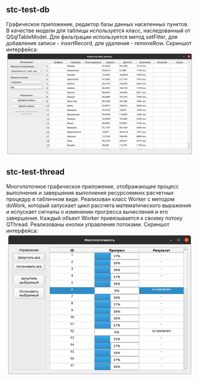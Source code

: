 ## stc-test-db
Графическое приложение, редактор базы данных населенных пунктов.
В качестве модели для таблицы используется класс, наследованный от QSqlTableModel. Для фильтрации используется метод setFilter, для добавления записи - insertRecord, для удаления - removeRow.
Скриншот интерфейса:
![stc-test-db](https://github.com/OvchinnikovNV/stc-test/blob/main/screenshots/stc-test-db.png)

## stc-test-thread
Многопоточное графическое приложение, отображающее процесс выполнения и завершения выполнения ресурсоемких расчетных процедур в табличном виде.
Реализован класс Worker с методом doWork, который запускает цикл рассчета математического выражения и испускает сигналы о изменении прогресса вычесления и его завершения. Каждый объект Worker привязывается к своему потоку QThread.
Реализованы кнопки управления потоками.
Скриншот интерфейса:
![stc-test-db](https://github.com/OvchinnikovNV/stc-test/blob/main/screenshots/stc-test-thread.png)
